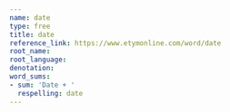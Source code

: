 ```yaml
---
name: date
type: free
title: date
reference_link: https://www.etymonline.com/word/date
root_name: 
root_language: 
denotation: 
word_sums:
- sum: 'Date + '
  respelling: date
---
```


